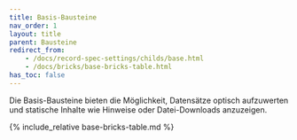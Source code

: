 ```yaml
---
title: Basis-Bausteine
nav_order: 1
layout: title
parent: Bausteine
redirect_from:
    - /docs/record-spec-settings/childs/base.html
    - /docs/bricks/base-bricks-table.html
has_toc: false
---
```


Die Basis-Bausteine bieten die Möglichkeit, Datensätze optisch aufzuwerten und statische Inhalte wie Hinweise oder Datei-Downloads anzuzeigen.

{% include_relative base-bricks-table.md %}
